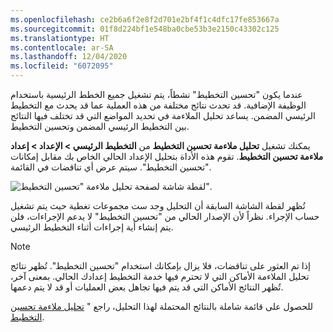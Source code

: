 ```yaml
---
ms.openlocfilehash: ce2b6a6f2e8f2d701e2bf4f1c4dfc17fe853667a
ms.sourcegitcommit: 01f8d224bf1e548ba0cbe53b3e2150c43302c125
ms.translationtype: HT
ms.contentlocale: ar-SA
ms.lasthandoff: 12/04/2020
ms.locfileid: "6072095"
---
```

عندما يكون "تحسين التخطيط" نشطاً، يتم تشغيل جميع الخطط الرئيسية باستخدام الوظيفة الإضافية. قد تحدث نتائج مختلفة من هذه العملية عما قد يحدث مع التخطيط الرئيسي المضمن. يساعد تحليل الملاءمة في تحديد المواضع التي قد تختلف فيها النتائج بين التخطيط الرئيسي المضمن وتحسين التخطيط. 


يمكنك تشغيل **تحليل ملاءمة تحسين التخطيط** من **التخطيط الرئيسي > الإعداد > إعداد ملاءمة تحسين التخطيط**. تقوم هذه الأداة بتحليل الإعداد الحالي الخاص بك مقابل إمكانات "تحسين التخطيط". سيتم عرض أي تناقضات في القائمة.

![لقطة شاشة لصفحة تحليل ملاءمة "تحسين التخطيط".](../media/fit-analysis-ssm.png)


تُظهر لقطة الشاشة السابقة أن التحليل وجد ست مجموعات تغطية حيث يتم تشغيل حساب الإجراء. نظراً لأن الإصدار الحالي من "تحسين التخطيط" لا يدعم الإجراءات، فلن يتم إنشاء أية إجراءات أثناء التخطيط الرئيسي. 

> [!NOTE]
> إذا تم العثور على تناقضات، فلا يزال بإمكانك استخدام "تحسين التخطيط". تُظهر نتائج تحليل الملاءمة الأماكن التي لا تحترم فيها خدمة التخطيط إعدادك الحالي. بمعنى آخر، تُظهر النتائج الأماكن التي قد يتم فيها تجاهل بعض العمليات أو قد لا يتم دعمها.

للحصول على قائمة شاملة بالنتائج المحتملة لهذا التحليل، راجع " [تحليل ملاءمة تحسين التخطيط](https://docs.microsoft.com/dynamics365/supply-chain/master-planning/planning-optimization/planning-optimization-fit-analysis/?azure-portal=true).


